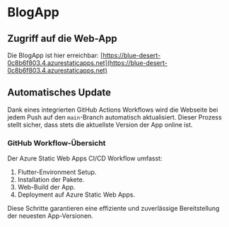 # BlogApp

## Zugriff auf die Web-App

Die BlogApp ist hier erreichbar: [https://blue-desert-0c8b6f803.4.azurestaticapps.net](https://blue-desert-0c8b6f803.4.azurestaticapps.net)

## Automatisches Update

Dank eines integrierten GitHub Actions Workflows wird die Webseite bei jedem Push auf den `main`-Branch automatisch aktualisiert. Dieser Prozess stellt sicher, dass stets die aktuellste Version der App online ist.

### GitHub Workflow-Übersicht

Der Azure Static Web Apps CI/CD Workflow umfasst:

1. Flutter-Environment Setup.
2. Installation der Pakete.
3. Web-Build der App.
4. Deployment auf Azure Static Web Apps.

Diese Schritte garantieren eine effiziente und zuverlässige Bereitstellung der neuesten App-Versionen.
